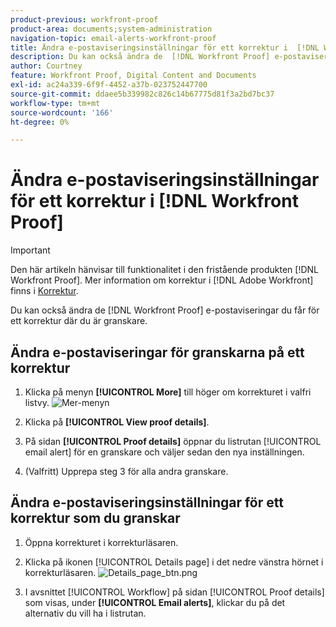 ```yaml
---
product-previous: workfront-proof
product-area: documents;system-administration
navigation-topic: email-alerts-workfront-proof
title: Ändra e-postaviseringsinställningar för ett korrektur i  [!DNL Workfront Proof]
description: Du kan också ändra de  [!DNL Workfront Proof] e-postaviseringar du får för ett korrektur där du är granskare.
author: Courtney
feature: Workfront Proof, Digital Content and Documents
exl-id: ac24a339-6f9f-4452-a37b-023752447700
source-git-commit: ddaee5b339982c826c14b67775d81f3a2bd7bc37
workflow-type: tm+mt
source-wordcount: '166'
ht-degree: 0%

---
```


# Ändra e-postaviseringsinställningar för ett korrektur i [!DNL Workfront Proof]

>[!IMPORTANT]
>
>Den här artikeln hänvisar till funktionalitet i den fristående produkten [!DNL Workfront Proof]. Mer information om korrektur i [!DNL Adobe Workfront] finns i [Korrektur](../../../review-and-approve-work/proofing/proofing.md).

Du kan också ändra de [!DNL Workfront Proof] e-postaviseringar du får för ett korrektur där du är granskare.

## Ändra e-postaviseringar för granskarna på ett korrektur

1. Klicka på menyn **[!UICONTROL More]** till höger om korrekturet i valfri listvy. ![Mer-menyn](assets/more-button-small.png)

1. Klicka på **[!UICONTROL View proof details]**.
1. På sidan **[!UICONTROL Proof details]** öppnar du listrutan [!UICONTROL email alert] för en granskare och väljer sedan den nya inställningen.
1. (Valfritt) Upprepa steg 3 för alla andra granskare.

## Ändra e-postaviseringsinställningar för ett korrektur som du granskar

1. Öppna korrekturet i korrekturläsaren.
1. Klicka på ikonen [!UICONTROL Details page] i det nedre vänstra hörnet i korrekturläsaren. ![Details_page_btn.png](assets/details-page-btn.png)

1. I avsnittet [!UICONTROL Workflow] på sidan [!UICONTROL Proof details] som visas, under **[!UICONTROL Email alerts]**, klickar du på det alternativ du vill ha i listrutan.
